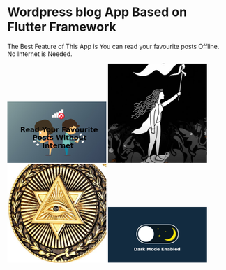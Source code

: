 # Wordpress blog App Based on Flutter Framework

The Best Feature of This App is You can read your favourite posts Offline. No Internet is Needed.


<img src="https://github.com/strbbrn/Flutter-Wordpress-Blog/blob/master/assets/0.jpg" width="45%"></img> <img src="https://github.com/strbbrn/Flutter-Wordpress-Blog/blob/master/assets/1.jpeg" width="45%"></img> <img src="https://github.com/strbbrn/Flutter-Wordpress-Blog/blob/master/assets/2.jpg" width="45%"></img> <img src="https://github.com/strbbrn/Flutter-Wordpress-Blog/blob/master/assets/4.png" width="45%"></img> 
